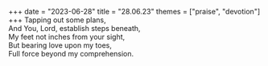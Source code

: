 +++
date = "2023-06-28"
title = "28.06.23"
themes = ["praise", "devotion"]
+++
Tapping out some plans,  
And You, Lord, establish steps beneath,  
My feet not inches from your sight,  
But bearing love upon my toes,  
Full force beyond my comprehension.
